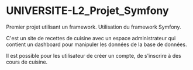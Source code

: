 # UNIVERSITE-L2_Projet_Symfony

Premier projet utilisant un framework. Utilisation du framework Symfony.

C'est un site de recettes de cuisine avec un espace administrateur qui contient un dashboard pour manipuler les données de la base de données.

Il est possible pour les utilisateur de créer un compte, de s'inscrire à des cours de cuisine.
